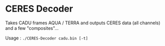 # CERES Decoder

Takes CADU frames AQUA / TERRA and outputs CERES data (all channels) and a few "composites"...

Usage : `./CERES-Decoder cadu.bin [-t]`